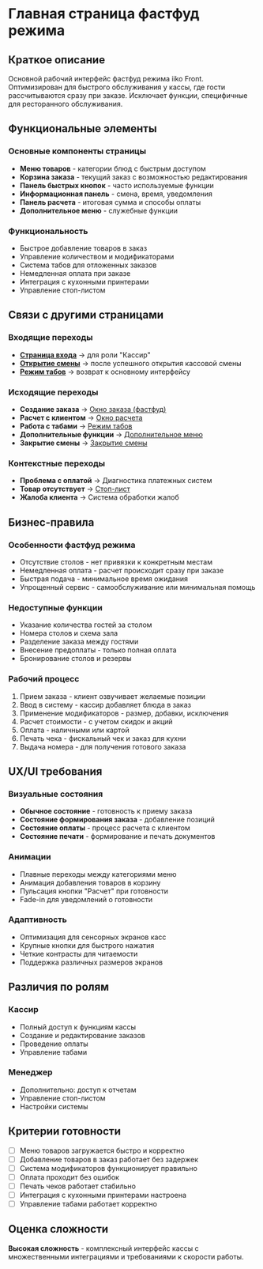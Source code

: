 # Главная страница фастфуд режима

## Краткое описание

Основной рабочий интерфейс фастфуд режима iiko Front. Оптимизирован для быстрого обслуживания у кассы, где гости рассчитываются сразу при заказе. Исключает функции, специфичные для ресторанного обслуживания.

## Функциональные элементы

### Основные компоненты страницы

- **Меню товаров** - категории блюд с быстрым доступом
- **Корзина заказа** - текущий заказ с возможностью редактирования
- **Панель быстрых кнопок** - часто используемые функции
- **Информационная панель** - смена, время, уведомления
- **Панель расчета** - итоговая сумма и способы оплаты
- **Дополнительное меню** - служебные функции

### Функциональность

- Быстрое добавление товаров в заказ
- Управление количеством и модификаторами
- Система табов для отложенных заказов
- Немедленная оплата при заказе
- Интеграция с кухонными принтерами
- Управление стоп-листом

## Связи с другими страницами

### Входящие переходы

- **[Страница входа](./login.md)** → для роли "Кассир"
- **[Открытие смены](./shift-open.md)** → после успешного открытия кассовой смены
- **[Режим табов](./tabs-mode.md)** → возврат к основному интерфейсу

### Исходящие переходы

- **Создание заказа** → [Окно заказа (фастфуд)](./fastfood-order.md)
- **Расчет с клиентом** → [Окно расчета](./payment-window.md)
- **Работа с табами** → [Режим табов](./tabs-mode.md)
- **Дополнительные функции** → [Дополнительное меню](./additional-menu.md)
- **Закрытие смены** → [Закрытие смены](./shift-close.md)

### Контекстные переходы

- **Проблема с оплатой** → Диагностика платежных систем
- **Товар отсутствует** → [Стоп-лист](./stop-list.md)
- **Жалоба клиента** → Система обработки жалоб

## Бизнес-правила

### Особенности фастфуд режима

- Отсутствие столов - нет привязки к конкретным местам
- Немедленная оплата - расчет происходит сразу при заказе
- Быстрая подача - минимальное время ожидания
- Упрощенный сервис - самообслуживание или минимальная помощь

### Недоступные функции

- Указание количества гостей за столом
- Номера столов и схема зала
- Разделение заказа между гостями
- Внесение предоплаты - только полная оплата
- Бронирование столов и резервы

### Рабочий процесс

1. Прием заказа - клиент озвучивает желаемые позиции
2. Ввод в систему - кассир добавляет блюда в заказ
3. Применение модификаторов - размер, добавки, исключения
4. Расчет стоимости - с учетом скидок и акций
5. Оплата - наличными или картой
6. Печать чека - фискальный чек и заказ для кухни
7. Выдача номера - для получения готового заказа

## UX/UI требования

### Визуальные состояния

- **Обычное состояние** - готовность к приему заказа
- **Состояние формирования заказа** - добавление позиций
- **Состояние оплаты** - процесс расчета с клиентом
- **Состояние печати** - формирование и печать документов

### Анимации

- Плавные переходы между категориями меню
- Анимация добавления товаров в корзину
- Пульсация кнопки "Расчет" при готовности
- Fade-in для уведомлений о готовности

### Адаптивность

- Оптимизация для сенсорных экранов касс
- Крупные кнопки для быстрого нажатия
- Четкие контрасты для читаемости
- Поддержка различных размеров экранов

## Различия по ролям

### Кассир

- Полный доступ к функциям кассы
- Создание и редактирование заказов
- Проведение оплаты
- Управление табами

### Менеджер

- Дополнительно: доступ к отчетам
- Управление стоп-листом
- Настройки системы

## Критерии готовности

- [ ] Меню товаров загружается быстро и корректно
- [ ] Добавление товаров в заказ работает без задержек
- [ ] Система модификаторов функционирует правильно
- [ ] Оплата проходит без ошибок
- [ ] Печать чеков работает стабильно
- [ ] Интеграция с кухонными принтерами настроена
- [ ] Управление табами работает корректно

## Оценка сложности

**Высокая сложность** - комплексный интерфейс кассы с множественными интеграциями и требованиями к скорости работы.
